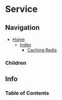 # Service

## Navigation

* [Home](/README.md)
  * [Index](/docs/Index.md)
    * [Caching Redis](/src/CachingRedis/README.md)

### Children

## Info

### Table of Contents
